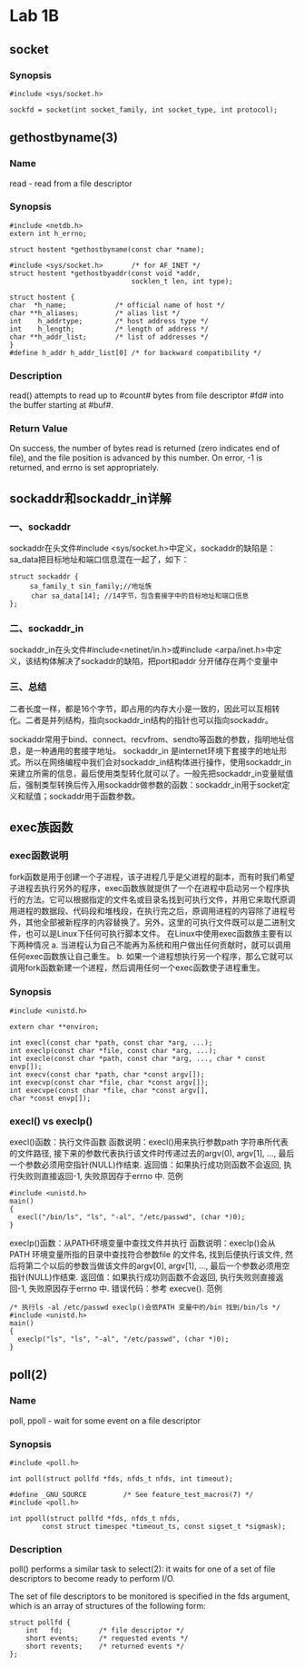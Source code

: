 # Lab 1B

## socket

### Synopsis
	#include <sys/socket.h>

	sockfd = socket(int socket_family, int socket_type, int protocol);

## gethostbyname(3)
### Name
read - read from a file descriptor
### Synopsis

	#include <netdb.h>
	extern int h_errno;

	struct hostent *gethostbyname(const char *name);

	#include <sys/socket.h>       /* for AF_INET */
	struct hostent *gethostbyaddr(const void *addr,
	                              socklen_t len, int type);

	struct hostent {
    char  *h_name;            /* official name of host */
    char **h_aliases;         /* alias list */
    int    h_addrtype;        /* host address type */
    int    h_length;          /* length of address */
    char **h_addr_list;       /* list of addresses */
	}
	#define h_addr h_addr_list[0] /* for backward compatibility */


### Description
read() attempts to read up to #count# bytes from file descriptor #fd# into the buffer starting at #buf#.

### Return Value
On success, the number of bytes read is returned (zero indicates end of file), and the file position is advanced by this number. On error, -1 is returned, and errno is set appropriately.

## sockaddr和sockaddr_in详解
### 一、sockaddr
sockaddr在头文件#include <sys/socket.h>中定义，sockaddr的缺陷是：sa_data把目标地址和端口信息混在一起了，如下：

	struct sockaddr {  
	     sa_family_t sin_family;//地址族
	　　  char sa_data[14]; //14字节，包含套接字中的目标地址和端口信息               
	}; 

### 二、sockaddr_in
sockaddr_in在头文件#include<netinet/in.h>或#include <arpa/inet.h>中定义，该结构体解决了sockaddr的缺陷，把port和addr 分开储存在两个变量中

### 三、总结
二者长度一样，都是16个字节，即占用的内存大小是一致的，因此可以互相转化。二者是并列结构，指向sockaddr_in结构的指针也可以指向sockaddr。

sockaddr常用于bind、connect、recvfrom、sendto等函数的参数，指明地址信息，是一种通用的套接字地址。 
sockaddr_in 是internet环境下套接字的地址形式。所以在网络编程中我们会对sockaddr_in结构体进行操作，使用sockaddr_in来建立所需的信息，最后使用类型转化就可以了。一般先把sockaddr_in变量赋值后，强制类型转换后传入用sockaddr做参数的函数：sockaddr_in用于socket定义和赋值；sockaddr用于函数参数。

## exec族函数
### exec函数说明
fork函数是用于创建一个子进程，该子进程几乎是父进程的副本，而有时我们希望子进程去执行另外的程序，exec函数族就提供了一个在进程中启动另一个程序执行的方法。它可以根据指定的文件名或目录名找到可执行文件，并用它来取代原调用进程的数据段、代码段和堆栈段，在执行完之后，原调用进程的内容除了进程号外，其他全部被新程序的内容替换了。另外，这里的可执行文件既可以是二进制文件，也可以是Linux下任何可执行脚本文件。
在Linux中使用exec函数族主要有以下两种情况
a. 当进程认为自己不能再为系统和用户做出任何贡献时，就可以调用任何exec函数族让自己重生。
b. 如果一个进程想执行另一个程序，那么它就可以调用fork函数新建一个进程，然后调用任何一个exec函数使子进程重生。
### Synopsis

	#include <unistd.h>

	extern char **environ;

	int execl(const char *path, const char *arg, ...);
	int execlp(const char *file, const char *arg, ...);
	int execle(const char *path, const char *arg, ..., char * const envp[]);
	int execv(const char *path, char *const argv[]);
	int execvp(const char *file, char *const argv[]);
	int execvpe(const char *file, char *const argv[],
	char *const envp[]);

### execl() vs execlp()
execl()函数：执行文件函数
函数说明：execl()用来执行参数path 字符串所代表的文件路径, 接下来的参数代表执行该文件时传递过去的argv(0), argv[1], ..., 最后一个参数必须用空指针(NULL)作结束.
返回值：如果执行成功则函数不会返回, 执行失败则直接返回-1, 失败原因存于errno 中.
范例

	#include <unistd.h>
	main()
	{
	  execl("/bin/ls", "ls", "-al", "/etc/passwd", (char *)0);
	}

execlp()函数：从PATH环境变量中查找文件并执行
函数说明：execlp()会从PATH 环境变量所指的目录中查找符合参数file 的文件名, 找到后便执行该文件, 然后将第二个以后的参数当做该文件的argv[0], argv[1], ..., 最后一个参数必须用空指针(NULL)作结束.
返回值：如果执行成功则函数不会返回, 执行失败则直接返回-1, 失败原因存于errno 中.
错误代码：参考 execve().
范例

	/* 执行ls -al /etc/passwd execlp()会依PATH 变量中的/bin 找到/bin/ls */
	#include <unistd.h>
	main()
	{
	  execlp("ls", "ls", "-al", "/etc/passwd", (char *)0);
	}

## poll(2)
### Name
poll, ppoll - wait for some event on a file descriptor

### Synopsis
	#include <poll.h>

	int poll(struct pollfd *fds, nfds_t nfds, int timeout);

	#define _GNU_SOURCE         /* See feature_test_macros(7) */
	#include <poll.h>

	int ppoll(struct pollfd *fds, nfds_t nfds,
	        const struct timespec *timeout_ts, const sigset_t *sigmask);
### Description
poll() performs a similar task to select(2): it waits for one of a set of file descriptors to become ready to perform I/O.

The set of file descriptors to be monitored is specified in the fds argument, which is an array of structures of the following form:

	struct pollfd {
	    int   fd;         /* file descriptor */
	    short events;     /* requested events */
	    short revents;    /* returned events */
	};
